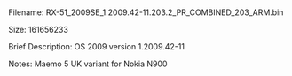 #

Filename: RX-51_2009SE_1.2009.42-11.203.2_PR_COMBINED_203_ARM.bin

Size: 161656233

Brief Description: OS 2009 version 1.2009.42-11

Notes: Maemo 5 UK variant for Nokia N900
